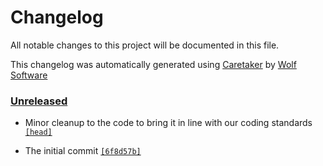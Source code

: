 # Changelog

All notable changes to this project will be documented in this file.


This changelog was automatically generated using [Caretaker](https://github.com/DevelopersToolbox/caretaker) by [Wolf Software](https://github.com/WolfSoftware)

### [Unreleased](https://github.com/secopstoolbox/tcp-wrapper-country-filter/compare/v0.1.0...HEAD)

- Minor cleanup to the code to bring it in line with our coding standards [`[head]`](https://github.com/secopstoolbox/tcp-wrapper-country-filter/commit/)

- The initial commit [`[6f8d57b]`](https://github.com/secopstoolbox/tcp-wrapper-country-filter/commit/6f8d57bf5d5f87a85b01530c06abce972085ccea)

